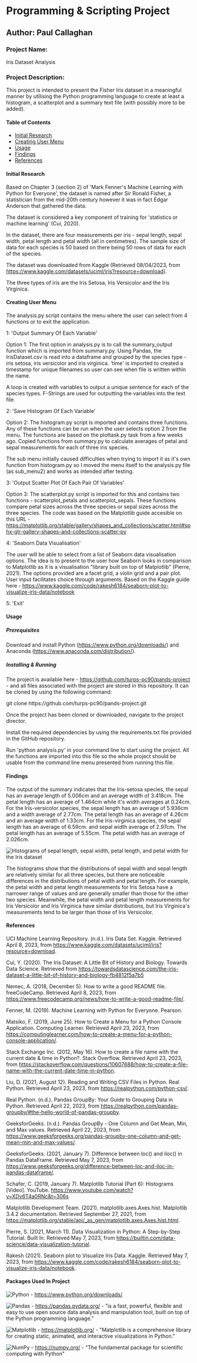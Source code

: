 # Programming & Scripting Project

## Author: Paul Callaghan

### Project Name:

Iris Dataset Analysis

### Project Description:

This project is intended to present the Fisher Iris dataset in a meaningful manner by utilising the Python programming language to create at least a histogram, a scatterplot and a summary text file (with possibly more to be added).

#### Table of Contents

- [Initial Research](#initial-research)
- [Creating User Menu](#creating-user-menu)
- [Usage](#usage)
- [Findings](#findings)
- [References](#references)

#### Initial Research<a id="initial-research"></a>

Based on Chapter 3 (section 2) of 'Mark Fenner's Machine Learning with Python for Everyone', the dataset is named after Sir Ronald Fisher, a statistician from the mid-20th century however it was in fact Edgar Anderson that gathered the data.

The dataset is considered a key component of training for 'statistics or machine learning' (Cui, 2020). 

In the dataset, there are four measurements per iris - sepal length, sepal width, petal length and petal width (all in centimetres). The sample size of data for each species is 50 based on there being 50 rows of data for each of the species.

The dataset was downloaded from Kaggle (Retrieved 08/04/2023, from https://www.kaggle.com/datasets/uciml/iris?resource=download). 

The three types of iris are the Iris Setosa, Iris Versicolor and the Iris Virginica.

#### Creating User Menu<a id="creating-user-menu"></a>

The analysis.py script contains the menu where the user can select from 4 functions or to exit the application.

1: 'Output Summary Of Each Variable'

Option 1: The first option in analysis.py is to call the summary_output function which is imported from summary.py. Using Pandas, the IrisDataset.csv is read into a dataframe and grouped by the species type - iris setosa, iris versicolor and iris virginica. 'time' is imported to created a timestamp for unique filenames so user can see when file is written within the name.

A loop is created with variables to output a unique sentence for each of the species types. F-Strings are used for outputting the variables into the text file.

2: 'Save Histogram Of Each Variable'

Option 2: The histogram.py script is imported and contains three functions. Any of these functions can be run when the user selects option 2 from the menu. The functions are based on the plottask.py task from a few weeks ago. Copied functions from summary.py to calculate averages of petal and sepal measurements for each of three iris species.

The sub menu initially caused difficulties when trying to import it as it's own function from histogram.py so I moved the menu itself to the analysis.py file (as sub_menu2) and works as intended after testing.

3: 'Output Scatter Plot Of Each Pair Of Variables'

Option 3: The scatterplot.py script is imported for this and contains two functions - scatterplot_petals and scatterplot_sepals. These functions compare petal sizes across the three species or sepal sizes across the three species. The code was based on the Matplotlib guide accesible on this URL - https://matplotlib.org/stable/gallery/shapes_and_collections/scatter.html#sphx-glr-gallery-shapes-and-collections-scatter-py

4: 'Seaborn Data Visualisation'

The user will be able to select from a list of Seaborn data visualisation options. The idea is to present to the user how Seaborn looks in comparison to Matplotlib as it is a visualisation "library built on top of Matplotlib" (Pierre, 2021).
The options provided are a facet grid, a violin grid and a pair plot. User input facilitates choice through arguments. 
Based on the Kaggle guide here - https://www.kaggle.com/code/rakesh6184/seaborn-plot-to-visualize-iris-data/notebook

5: 'Exit'

#### Usage<a id="usage"></a>

##### Prerequisites
Download and install Python (https://www.python.org/downloads/) and Anaconda (https://www.anaconda.com/distribution/).

##### Installing & Running

The project is available here - https://github.com/turps-pc90/pands-project - and all files associated with the project are stored in this repository. It can be cloned by using the following command:

<p>git clone https://github.com/turps-pc90/pands-project.git</p>

Once the project has been cloned or downloaded, navigate to the project director.

Install the required dependencies by using the requirements.txt file provided in the GitHub repository.

Run 'python analysis.py' in your command line to start using the project. All the functions are imported into this file so the whole project should be usable from the command line menu presented from running this file.

#### Findings<a id="findings"></a>

The output of the summary indicates that the Iris-setosa species, the sepal has an average length of 5.006cm and an average width of 3.418cm. The petal length has an average of 1.464cm while it's width averages at 0.24cm.
For the Iris-versicolor species, the sepal length has an average of 5.936cm and a width average of 2.77cm. The petal length has an average of 4.26cm and an average width of 1.33cm.
For the Iris-virginica species, the sepal length has an average of 6.59cm. and sepal width average of 2.97cm. The petal length has an average of 5.55cm. The petal width has an average of 2.026cm.

<img src="assets/img/AllHistograms.png" alt="Histograms of sepal length, sepal width, petal length, and petal width for the Iris dataset">

The histograms show that the distributions of sepal width and sepal length are relatively similar for all three species, but there are noticeable differences in the distributions of petal width and petal length. For example, the petal width and petal length measurements for Iris Setosa have a narrower range of values and are generally smaller than those for the other two species. Meanwhile, the petal width and petal length measurements for Iris Versicolor and Iris Virginica have similar distributions, but Iris Virginica's measurements tend to be larger than those of Iris Versicolor.

#### References<a id="references"></a>

UCI Machine Learning Repository. (n.d.). Iris Data Set. Kaggle. Retrieved April 8, 2023, from https://www.kaggle.com/datasets/uciml/iris?resource=download.

Cui, Y. (2020). The Iris Dataset: A Little Bit of History and Biology. Towards Data Science. Retrieved from https://towardsdatascience.com/the-iris-dataset-a-little-bit-of-history-and-biology-fb4812f5a7b5

Nemec, A. (2018, December 5). How to write a good README file. freeCodeCamp. Retrieved April 8, 2023, from https://www.freecodecamp.org/news/how-to-write-a-good-readme-file/.

Fenner, M. (2019). Machine Learning with Python for Everyone. Pearson.

Matsiko, F. (2019, June 25). How to Create a Menu for a Python Console Application. Computing Learner. Retrieved April 23, 2023, from https://computinglearner.com/how-to-create-a-menu-for-a-python-console-application/.

Stack Exchange Inc. (2012, May 16). How to create a file name with the current date & time in Python?. Stack Overflow. Retrieved April 23, 2023, from https://stackoverflow.com/questions/10607688/how-to-create-a-file-name-with-the-current-date-time-in-python.

Liu, D. (2021, August 12). Reading and Writing CSV Files in Python. Real Python. Retrieved April 23, 2023, from https://realpython.com/python-csv/.

Real Python. (n.d.). Pandas GroupBy: Your Guide to Grouping Data in Python. Retrieved April 22, 2023, from https://realpython.com/pandas-groupby/#the-hello-world-of-pandas-groupby.

GeeksforGeeks. (n.d.). Pandas GroupBy - One Column and Get Mean, Min, and Max values. Retrieved April 22, 2023, from https://www.geeksforgeeks.org/pandas-groupby-one-column-and-get-mean-min-and-max-values/.

GeeksforGeeks. (2021, January 7). Difference between loc() and iloc() in Pandas DataFrame. Retrieved May 7, 2023, from https://www.geeksforgeeks.org/difference-between-loc-and-iloc-in-pandas-dataframe/.

Schafer, C. (2019, January 7). Matplotlib Tutorial (Part 6): Histograms [Video]. YouTube. https://www.youtube.com/watch?v=XDv6T4a0RNc&t=306s

Matplotlib Development Team. (2021). matplotlib.axes.Axes.hist. Matplotlib 3.4.2 documentation. Retrieved September 27, 2021, from https://matplotlib.org/stable/api/_as_gen/matplotlib.axes.Axes.hist.html.

Pierre, S. (2021, March 11). Data Visualization in Python: A Step-by-Step Tutorial. Built In. Retrieved May 7, 2023, from https://builtin.com/data-science/data-visualization-tutorial.

Rakesh (2021). Seaborn plot to Visualize Iris Data. Kaggle. Retrieved May 7, 2023, from https://www.kaggle.com/code/rakesh6184/seaborn-plot-to-visualize-iris-data/notebook.

#### Packages Used In Project

![Python](https://img.shields.io/badge/python-3670A0?style=for-the-badge&logo=python&logoColor=ffdd54) - https://www.python.org/downloads/

![Pandas](https://img.shields.io/badge/pandas-%23150458.svg?style=for-the-badge&logo=pandas&logoColor=white) - https://pandas.pydata.org/ - "is a fast, powerful, flexible and easy to use open source data analysis and manipulation tool, built on top of the Python programming language."

![Matplotlib](https://img.shields.io/badge/Matplotlib-%23ffffff.svg?style=for-the-badge&logo=Matplotlib&logoColor=black) - https://matplotlib.org/ - "Matplotlib is a comprehensive library for creating static, animated, and interactive visualizations in Python."

![NumPy](https://img.shields.io/badge/numpy-%23013243.svg?style=for-the-badge&logo=numpy&logoColor=white) - https://numpy.org/ - "The fundamental package for scientific computing with Python"
